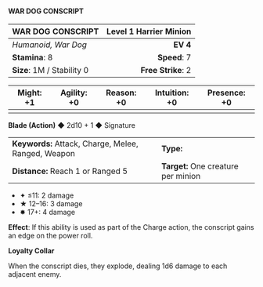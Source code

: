 #### WAR DOG CONSCRIPT

| WAR DOG CONSCRIPT          | **Level 1 Harrier Minion** |
| :------------------------- | -------------------------: |
| *Humanoid, War Dog*        |                   **EV 4** |
| **Stamina**: 8             |               **Speed**: 7 |
| **Size**: 1M / Stability 0 |         **Free Strike**: 2 |

| **Might**: +1 | **Agility**: +0 | **Reason**: +0 | **Intuition**: +0 | **Presence**: +0 |
| ------------- | --------------- | -------------- | ----------------- | ---------------- |
|               |                 |                |                   |                  |

**Blade (Action)** ◆ 2d10 + 1 ◆ Signature

|                                                     |                                     |
| :-------------------------------------------------- | :---------------------------------- |
| **Keywords:** Attack, Charge, Melee, Ranged, Weapon | **Type:**                           |
| **Distance:** Reach 1 or Ranged 5                   | **Target:** One creature per minion |

- ✦ ≤11: 2 damage
- ★ 12–16: 3 damage
- ✸ 17+: 4 damage

**Effect**: If this ability is used as part of the Charge action, the conscript gains an edge on the power roll.

**Loyalty Collar**

When the conscript dies, they explode, dealing 1d6 damage to each adjacent enemy.
